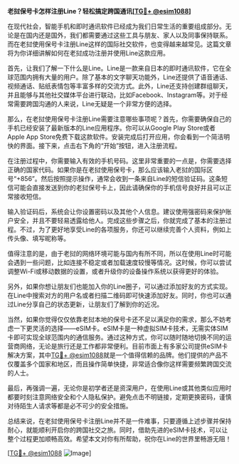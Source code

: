 **老挝保号卡怎样注册Line？轻松搞定跨国通讯[[TG💪+ @esim1088](https://t.me/s/esim1088)]**

在现代社会，智能手机和即时通讯软件已经成为我们日常生活的重要组成部分。无论是在国内还是国外，我们都需要通过这些工具与朋友、家人以及同事保持联系。而在老挝使用保号卡注册Line这样的国际社交软件，也变得越来越常见。这篇文章将为你详细讲解如何在老挝成功注册并使用Line这款应用。

首先，让我们了解一下什么是Line。Line是一款来自日本的即时通讯软件，它在全球范围内拥有大量的用户。除了基本的文字聊天功能外，Line还提供了语音通话、视频通话、贴纸表情包等丰富多样的交流方式。此外，Line还支持创建群组聊天，并且能够与其他社交媒体平台进行联动，比如Facebook、Instagram等。对于经常需要跨国沟通的人来说，Line无疑是一个非常方便的选择。

那么，在老挝使用保号卡注册Line需要注意哪些事项呢？首先，你需要确保自己的手机已经安装了最新版本的Line应用程序。你可以从Google Play Store或者Apple App Store免费下载这款软件。安装完成后打开应用，你会看到一个简洁明快的界面。接下来，点击右下角的“开始”按钮，进入注册流程。

在注册过程中，你需要输入有效的手机号码。这里非常重要的一点是，你需要选择正确的国家代码。如果你是在老挝使用保号卡，那么应该输入老挝的国际区号“+856”。然后按照提示操作，通常会收到一条来自Line的短信验证码。这条短信可能会直接发送到你的老挝保号卡上，因此请确保你的手机信号良好并且可以正常接收短信。

输入验证码后，系统会让你设置密码以及其他个人信息。建议使用强密码来保护账户安全，并且不要轻易透露给他人。完成这些步骤之后，你就完成了基本的注册过程。不过，为了更好地享受Line的各项服务，你还可以继续完善个人资料，例如上传头像、填写昵称等。

值得注意的是，由于老挝的网络环境可能与国内有所不同，所以在使用Line时可能会遇到一些问题，比如连接不稳定或者加载速度较慢等情况。这时候，你可以尝试调整Wi-Fi或移动数据的设置，或者升级你的设备操作系统以获得更好的体验。

另外，如果你想让朋友们也能加入你的Line圈子，可以通过添加好友的方式实现。在Line中搜索对方的用户名或者扫描二维码即可快速添加好友。同时，你也可以通过Line分享自己的状态更新，让朋友们了解到你的近况。

当然，如果你觉得仅仅依靠老挝本地的保号卡还不足以满足你的需求，那么不妨考虑一下更灵活的选择——eSIM卡。eSIM卡是一种虚拟SIM卡技术，无需实体SIM卡即可实现全球范围内的通信服务。通过这种方式，你可以随时随地切换不同的运营商网络，无论是旅行还是工作都非常便利。目前市面上有多家公司提供eSIM卡解决方案，其中[TG💪+ @esim1088](https://t.me/s/esim1088)就是一个值得信赖的品牌。他们提供的产品不仅覆盖多个国家和地区，而且操作简单快捷，非常适合像你这样需要频繁跨国交流的人士。

最后，再强调一遍，无论你是初学者还是资深用户，在使用Line或其他类似应用时都要时刻注意网络安全和个人隐私保护。避免点击不明链接，定期更换密码，谨慎对待陌生人请求等都是必不可少的安全措施。

总结来说，在老挝使用保号卡注册Line并不是一件难事，只要遵循上述步骤并保持耐心，就能顺利开启你的跨国社交之旅。同时，借助先进的eSIM卡技术，可以让整个过程更加顺畅高效。希望本文对你有所帮助，祝你在Line的世界里畅游无阻！

[[TG💪+ @esim1088](https://t.me/s/esim1088) ![Image](https://i.postimg.cc/4NQfJmqS/Snipaste-2025-05-13-00-14-12.png)]